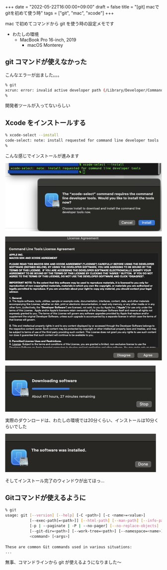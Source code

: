 +++
date = "2022-05-22T16:00:00+09:00"
draft = false
title = "[git] macでgitを初めて使う時"
tags = ["git", "mac", "xcode"]
+++

mac で初めてコマンドから git を使う時の設定メモです

- わたしの環境
  - MacBook Pro 16-inch, 2019
    - macOS Monterey

## git コマンドが使えなかった

こんなエラーが出ました。。。

```bash
% git 
xcrun: error: invalid active developer path (/Library/Developer/CommandLineTools), missing xcrun at: /Library/Developer/CommandLineTools/usr/bin/xcrun
% 
```

開発者ツールが入ってないらしい

## Xcode をインストールする

```bash
% xcode-select --install
code-select: note: install requested for command line developer tools
% 
```

こんな感じでインストールが進みます

![](/pic/Using-git-command-line-on-mac_00.png)

![](/pic/Using-git-command-line-on-mac_01.png)

![](/pic/Using-git-command-line-on-mac_02.png)

実際のダウンロードは、わたしの環境では20分くらい、インストールは10分くらいでした

![](/pic/Using-git-command-line-on-mac_03.png)

そしてインストール完了のウィンドウが出てほっ…

## Gitコマンドが使えるように

```bash
% git                   
usage: git [--version] [--help] [-C <path>] [-c <name>=<value>]
           [--exec-path[=<path>]] [--html-path] [--man-path] [--info-path]
           [-p | --paginate | -P | --no-pager] [--no-replace-objects] [--bare]
           [--git-dir=<path>] [--work-tree=<path>] [--namespace=<name>]
           <command> [<args>]

These are common Git commands used in various situations:
...
```

無事、コマンドラインから git が使えるようになりました〜